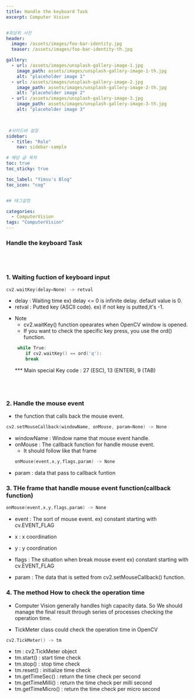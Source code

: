 ```yaml
---
title: Handle the keyboard Task
excerpt: Computer Vision


#최상위 사진
header:
  image: /assets/images/foo-bar-identity.jpg
  teaser: /assets/images/foo-bar-identity-th.jpg

gallery:
  - url: /assets/images/unsplash-gallery-image-1.jpg
    image_path: assets/images/unsplash-gallery-image-1-th.jpg
    alt: "placeholder image 1"
  - url: /assets/images/unsplash-gallery-image-2.jpg
    image_path: assets/images/unsplash-gallery-image-2-th.jpg
    alt: "placeholder image 2"
  - url: /assets/images/unsplash-gallery-image-3.jpg
    image_path: assets/images/unsplash-gallery-image-3-th.jpg
    alt: "placeholder image 3"
    


 #사이드바 설정 
sidebar:
  - title: "Role"
    nav: sidebar-sample

# 해당 글 목차
toc: true
toc_sticky: true

toc_label: "Yimsu's Blog"
toc_icon: "cog"


## 테그설정

categories:
  - ComputerVision
tags: "ComputerVision"
---
```


### Handle the keyboard Task

<br/>
<br/>

### 1. Waiting fuction of keyboard input

``` c
cv2.waitKey(delay=None) -> retval
```

- delay : Waiting time ex) delay <= 0 is infinite delay. defautl value is 0.
- retval : Putted key (ASCII code). ex) if not key is putted,it's -1.

* Note
    - cv2.waitKey() function opearates when OpenCV window is opened.
    - If you want to check the specific key press, you use the ord() function.
    ``` c
     while True:
        if cv2.waitKey() == ord('q'):
        break
    ```
    *** Main special Key code : 27 (ESC), 13 (ENTER), 9 (TAB)


<br/>
<br/>


### 2. Handle the mouse event

- the function that calls back the mouse event.

``` c
cv2.setMouseCallback(windowName, onMouse, param=None) -> None
```

- windowName : Window name that mouse event handle.
- onMouse : The callback function for handle mouse event.
    - It should follow like that frame
    ``` c
    onMouse(event,x,y,flags,param) -> None
    ```
- param : data that pass to callback funtion


### 3. THe frame that handle mouse event function(callback function)

``` c
onMouse(event,x,y,flags,param) -> None
```

- event : The sort of mouse event. ex) constant starting with cv.EVENT_FLAG

- x : x coordination
- y : y coordination
- flags : The situation when break mouse event ex) constant starting with cv.EVENT_FLAG
- param : The data that is setted from cv2.setMouseCallback() function.



### 4. The method How to check the operation time

- Computer Vision generally handles high capacity data. So We should manage the final result through series of processes checking the operation time.

- TickMeter class could check the operation time in OpenCV

``` c
cv2.TickMeter() -> tm
```

- tm : cv2.TickMeter object
- tm.start() : start time check
- tm.stop() : stop time check
- tm.reset() : initialize time check
- tm.getTimeSec() : return the time check per second
- tm.getTimeMilli() : return the time check per milli second
- tm.getTimeMicro() : return the time check per micro second